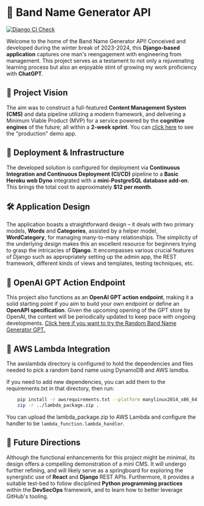 # 🎵 Band Name Generator API

[![Django CI Check](https://github.com/mesolimbo/band-o-matic/actions/workflows/django.yml/badge.svg)](https://github.com/mesolimbo/band-o-matic/actions/workflows/django.yml)

Welcome to the home of the Band Name Generator API! Conceived and developed during the winter break of 2023-2024, this **Django-based application** captures one man's reengagement with engineering from management. This project serves as a testament to not only a rejuvenating learning process but also an enjoyable stint of growing my work proficiency with **ChatGPT**.

## 🎯 Project Vision

The aim was to construct a full-featured **Content Management System (CMS)** and data pipeline utilizing a modern framework, and delivering a Minimum Viable Product (MVP) for a service powered by the **cognitive engines** of the future; all within a **2-week sprint**. You can [click here](https://bands.twerk.click/) to see the "production" demo app.

## 🚀 Deployment & Infrastructure

The developed solution is configured for deployment via **Continuous Integration and Continuous Deployment (CI/CD)** pipeline to a **Basic Heroku web Dyno** integrated with a **mini-PostgreSQL database add-on**. This brings the total cost to approximately **$12 per month**.

## 🛠 Application Design

The application boasts a straightforward design – it deals with two primary models, **Words** and **Categories**, assisted by a helper model, **WordCategory**, for managing many-to-many relationships. The simplicity of the underlying design makes this an excellent resource for beginners trying to grasp the intricacies of **Django**. It encompasses various crucial features of Django such as appropriately setting up the admin app, the REST framework, different kinds of views and templates, testing techniques, etc.

## 🤖 OpenAI GPT Action Endpoint

This project also functions as an **OpenAI GPT action endpoint**, making it a solid starting point if you aim to build your own endpoint or define an **OpenAPI specification**. Given the upcoming opening of the GPT store by OpenAI, the content will be periodically updated to keep pace with ongoing developments. [Click here if you want to try the Random Band Name Generator GPT.](https://chat.openai.com/g/g-cySOJm4lG-awesome-band-factory)

## 🤖 AWS Lambda Integration

The awslambda directory is configured to hold the dependencies and files needed to pick a random band name using DynamoDB and AWS lamdba.

If you need to add new dependencies, you can add them to the requirements.txt in that directory, then run:

```bash
    pip install -r awsrequirements.txt --platform manylinux2014_x86_64 --target . --only-binary=:all:
    zip -r ../lambda_package.zip . 
 ```
You can upload the lambda_package.zip to AWS Lambda and configure the handler to be `lambda_function.lambda_handler`.

## 🌱 Future Directions

Although the functional enhancements for this project might be minimal, its design offers a compelling demonstration of a mini CMS. It will undergo further refining, and will likely serve as a springboard for exploring the synergistic use of **React** and **Django** REST APIs. Furthermore, it provides a suitable test-bed to follow disciplined **Python programming practices** within the **DevSecOps** framework, and to learn how to better leverage GitHub's tooling.
